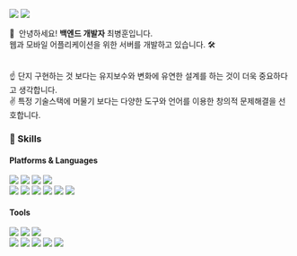 <!--
**irumdev/irumdev** is a ✨ _special_ ✨ repository because its `README.md` (this file) appears on your GitHub profile.

Here are some ideas to get you started:

- 🔭 I’m currently working on ...
- 🌱 I’m currently learning ...
- 👯 I’m looking to collaborate on ...
- 🤔 I’m looking for help with ...
- 💬 Ask me about ...
- 📫 How to reach me: ...
- 😄 Pronouns: ...
- ⚡ Fun fact: ...
-->
<a href="https://www.linkedin.com/in/irumdev/" target="_blank"><img src="https://img.shields.io/badge/LinkedIn-0A66C2?style=flat-square&logo=LinkedIn&logoColor=white"/></a> <a href="mailto:jklsj1252@gmail.com" target="_blank"><img src="https://img.shields.io/badge/jklsj1252@gmail.com-EA4335?style=flat-square&logo=gmail&logoColor=white"/></a>
<p>
  👋&nbsp; 안녕하세요! <b>백엔드 개발자</b> 최병훈입니다.<br/>
  웹과 모바일 어플리케이션을 위한 서버를 개발하고 있습니다. 🛠<br/><br/>

  ☝️ 단지 구현하는 것 보다는 유지보수와 변화에 유연한 설계를 하는 것이 더욱 중요하다고 생각합니다.</br>
  ✌️ 특정 기술스택에 머물기 보다는 다양한 도구와 언어를 이용한 창의적 문제해결을 선호합니다.

</p>

### 💪 Skills
#### Platforms & Languages

<img src="https://img.shields.io/badge/Laravel-FF2D20?style=flat-square&logo=Laravel&logoColor=white"/> <img src="https://img.shields.io/badge/Codeigniter-EF4223?style=flat-square&logo=Codeigniter&logoColor=white"/> <img src="https://img.shields.io/badge/Node.js-339933?style=flat-square&logo=Node.js&logoColor=white"/> <img src="https://img.shields.io/badge/PHP-777BB4?style=flat-square&logo=PHP&logoColor=white"/></br><img src="https://img.shields.io/badge/Mysql-4479A1?style=flat-square&logo=Mysql&logoColor=white"/> <img src="https://img.shields.io/badge/Docker-2496ED?style=flat-square&logo=Docker&logoColor=white"/> <img src="https://img.shields.io/badge/Git-F05032?style=flat-square&logo=git&logoColor=white"/> <img src="https://img.shields.io/badge/EC2-FF6C37?style=flat-square&logo=Amazon%20AWS&logoColor=white"/> <img src="https://img.shields.io/badge/CodePipeline-FF6C37?style=flat-square&logo=Amazon%20AWS&logoColor=white"/> <img src="https://img.shields.io/badge/API Gateway-FF6C37?style=flat-square&logo=Amazon%20AWS&logoColor=white"/>

#### Tools

<img src="https://img.shields.io/badge/PhpStorm-7118a8?style=flat-square&logo=PhpStorm&logoColor=white"/> <img src="https://img.shields.io/badge/DataGrip-000000?style=flat-square&logo=DataGrip&logoColor=white"/> <img src="https://img.shields.io/badge/Visual%20Studio%20Code-007ACC?style=flat-square&logo=Visual%20Studio%20Code&logoColor=white"/></br><img src="https://img.shields.io/badge/GitKraken-179287?style=flat-square&logo=gitkraken&logoColor=white"/> <img src="https://img.shields.io/badge/Termius-1b0669?style=flat-square&logo=Windows%20Terminal&logoColor=white"/> <img src="https://img.shields.io/badge/Postman-FF6C37?style=flat-square&logo=Postman&logoColor=white"/> <img src="https://img.shields.io/badge/Notion-000000?style=flat-square&logo=Notion&logoColor=white"/> <img src="https://img.shields.io/badge/Jira-0052CC?style=flat-square&logo=Jira&logoColor=white"/>
